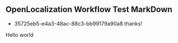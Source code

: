 ## OpenLocalization Workflow Test MarkDown
* 35725eb5-e4a3-48ac-88c3-bb99179a90a8 
thanks!

Hello world